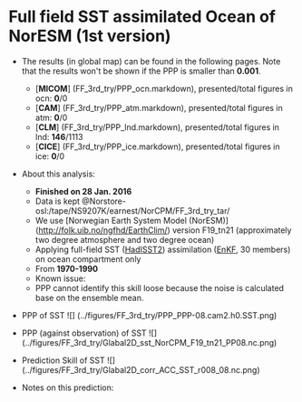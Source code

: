 Full field SST assimilated Ocean of NorESM (1st version)
==========

  * The results (in global map) can be found in the following pages. Note that the results won't be shown if the PPP is smaller than __0.001__.

    * [__MICOM__] (FF_3rd_try/PPP_ocn.markdown), presented/total figures in ocn: __0__/0 
    * [__CAM__] (FF_3rd_try/PPP_atm.markdown), presented/total figures in atm: __0__/0 
    * [__CLM__] (FF_3rd_try/PPP_lnd.markdown), presented/total figures in lnd: __146__/1113 
    * [__CICE__] (FF_3rd_try/PPP_ice.markdown), presented/total figures in ice: __0__/0 

  * About this analysis:
    * __Finished on 28 Jan. 2016__
    * Data is kept @Norstore-osl:/tape/NS9207K/earnest/NorCPM/FF_3rd_try_tar/
    * We use [Norwegian Earth System Model (NorESM)] (http://folk.uib.no/ngfhd/EarthClim/) version F19_tn21 (approximately two degree atmosphere and two degree ocean)
    * Applying full-field SST ([HadISST2](http://www.metoffice.gov.uk/hadobs/hadisst2/)) assimilation ([EnKF](http://enkf.nersc.no/), 30 members) on ocean compartment only
    * From __1970-1990__
    * Known issue:  
    * PPP cannot identify this skill loose because the noise is calculated base on the ensemble mean. 
  * PPP of SST ![] (../figures/FF_3rd_try/PPP_PPP-08.cam2.h0.SST.png)
  * PPP (against observation) of SST ![] (../figures/FF_3rd_try/Glabal2D_sst_NorCPM_F19_tn21_PP08.nc.png)
  * Prediction Skill of SST ![] (../figures/FF_3rd_try/Glabal2D_corr_ACC_SST_r008_08.nc.png)
  * Notes on this prediction:

